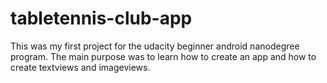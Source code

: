# tabletennis-club-app
This was my first project for the udacity beginner android nanodegree program. The main purpose was to learn how to create an app and how to create textviews and imageviews.
